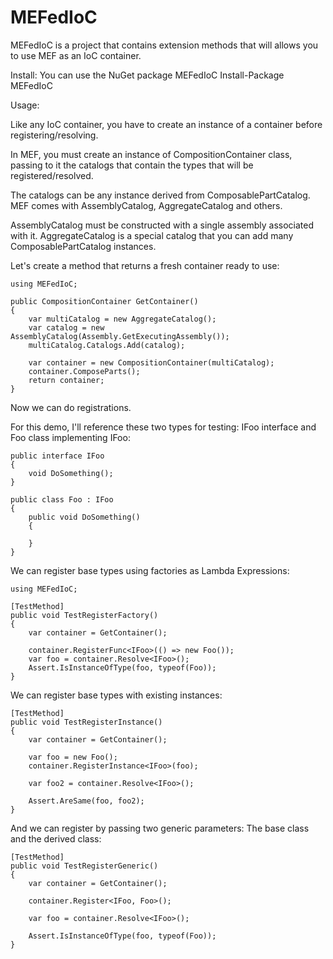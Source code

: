 MEFedIoC
========

MEFedIoC is a project that contains extension methods that will allows you to use MEF as an IoC container.

Install: You can use the NuGet package MEFedIoC
	Install-Package MEFedIoC

Usage:

Like any IoC container, you have to create an instance of a container before registering/resolving.

In MEF, you must create an instance of CompositionContainer class, passing to it the catalogs that contain the types that will be registered/resolved.

The catalogs can be any instance derived from ComposablePartCatalog. MEF comes with AssemblyCatalog, AggregateCatalog and others.

AssemblyCatalog must be constructed with a single assembly associated with it.
AggregateCatalog is a special catalog that you can add many ComposablePartCatalog instances.

Let's create a method that returns a fresh container ready to use:

	using MEFedIoC;
	
	public CompositionContainer GetContainer()
    {
		var multiCatalog = new AggregateCatalog();
		var catalog = new AssemblyCatalog(Assembly.GetExecutingAssembly());
		multiCatalog.Catalogs.Add(catalog);
		
		var container = new CompositionContainer(multiCatalog);
		container.ComposeParts();
		return container;
    }
	
Now we can do registrations.

For this demo, I'll reference these two types for testing: IFoo interface and Foo class implementing IFoo:

    public interface IFoo
    {
        void DoSomething();
    }
	
	public class Foo : IFoo
    {
        public void DoSomething()
        {

        }
    }

We can register base types using factories as Lambda Expressions:

	using MEFedIoC;

	[TestMethod]
	public void TestRegisterFactory()
	{
		var container = GetContainer();

		container.RegisterFunc<IFoo>(() => new Foo());
		var foo = container.Resolve<IFoo>();
		Assert.IsInstanceOfType(foo, typeof(Foo));
	}
	
We can register base types with existing instances:

	[TestMethod]
	public void TestRegisterInstance()
	{
		var container = GetContainer();

		var foo = new Foo();
		container.RegisterInstance<IFoo>(foo);

		var foo2 = container.Resolve<IFoo>();

		Assert.AreSame(foo, foo2);
	}
	
And we can register by passing two generic parameters: The base class and the derived class:

	[TestMethod]
	public void TestRegisterGeneric()
	{
		var container = GetContainer();

		container.Register<IFoo, Foo>();

		var foo = container.Resolve<IFoo>();

		Assert.IsInstanceOfType(foo, typeof(Foo));
	}